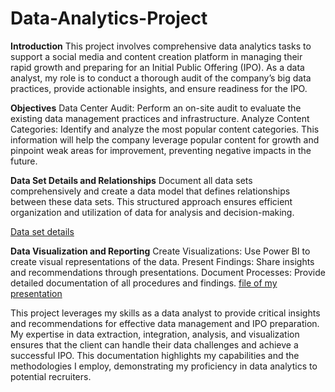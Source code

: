 # Data-Analytics-Project

**Introduction**
This project involves comprehensive data analytics tasks to support a social media and content creation platform in managing their rapid growth and preparing for an Initial Public Offering (IPO). As a data analyst, my role is to conduct a thorough audit of the company’s big data practices, provide actionable insights, and ensure readiness for the IPO.

**Objectives**
Data Center Audit: Perform an on-site audit to evaluate the existing data management practices and infrastructure.
Analyze Content Categories: Identify and analyze the most popular content categories. This information will help the company leverage popular content for growth and pinpoint weak areas for improvement, preventing negative impacts in the future.

**Data Set Details and Relationships**
Document all data sets comprehensively and create a data model that defines relationships between these data sets. This structured approach ensures efficient organization and utilization of data for analysis and decision-making.

[Data set details](https://github.com/Susmita1703/Data-Analytics-Project/blob/main/Data%20model.pdf)


**Data Visualization and Reporting**
Create Visualizations: Use Power BI to create visual representations of the data.
Present Findings: Share insights and recommendations through presentations.
Document Processes: Provide detailed documentation of all procedures and findings.
[file of my presentation](https://github.com/Susmita1703/Data-Analytics-Project/blob/main/Recomendations%20and%20description%20of%20analysis%20of%20of%20social%20bzz.pdf)


This project leverages my skills as a data analyst to provide critical insights and recommendations for effective data management and IPO preparation. My expertise in data extraction, integration, analysis, and visualization ensures that the client can handle their data challenges and achieve a successful IPO. This documentation highlights my capabilities and the methodologies I employ, demonstrating my proficiency in data analytics to potential recruiters.


